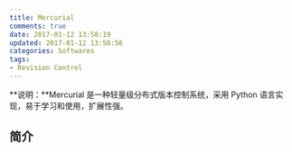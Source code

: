 ```yaml
---
title: Mercurial
comments: true
date: 2017-01-12 13:58:19
updated: 2017-01-12 13:58:56
categories: Softwares
tags:
- Revision Control
---
```


**说明：**Mercurial 是一种轻量级分布式版本控制系统，采用 Python 语言实现，易于学习和使用，扩展性强。
<!-- more -->


## 简介